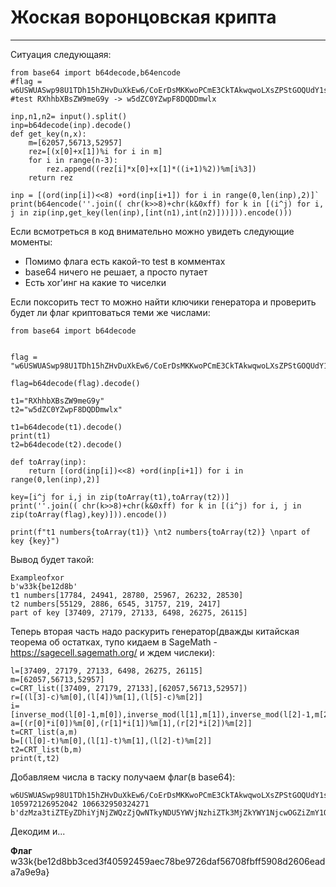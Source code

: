 # Жоская воронцовская крипта

---

Ситуация следующаяя:

```
from base64 import b64decode,b64encode
#flag = w6USWUASwp98U1TDh15hZHvDuXkEw6/CoErDsMKKwoPCmE3CkTAkwqwoLXsZPStGOQUdY1sZAcO+w7BOXcO+GMKxwqxLOEjDgmEcw4F+wqXCicOtJ8OWw47Cl1jDusOuVg==
#test RXhhbXBsZW9meG9y -> w5dZC0YZwpF8DQDDmwlx

inp,n1,n2= input().split()
inp=b64decode(inp).decode()
def get_key(n,x):
    m=[62057,56713,52957]
    rez=[(x[0]+x[1])%i for i in m]
    for i in range(n-3):
        rez.append((rez[i]*x[0]+x[1]*((i+1)%2))%m[i%3])
    return rez

inp = [(ord(inp[i])<<8) +ord(inp[i+1]) for i in range(0,len(inp),2)]`                
print(b64encode(''.join(( chr(k>>8)+chr(k&0xff) for k in [(i^j) for i, j in zip(inp,get_key(len(inp),[int(n1),int(n2)]))])).encode()))
```
Если всмотреться в код внимательно можно увидеть следующие моменты:
- Помимо флага есть какой-то test в комментах
- base64 ничего не решает, а просто путает
- Есть xor'инг на какие то чиселки

Если поксорить тест то можно найти ключики генератора и проверить будет ли флаг криптоваться теми же числами:

```
from base64 import b64decode


flag = "w6USWUASwp98U1TDh15hZHvDuXkEw6/CoErDsMKKwoPCmE3CkTAkwqwoLXsZPStGOQUdY1sZAcO+w7BOXcO+GMKxwqxLOEjDgmEcw4F+wqXCicOtJ8OWw47Cl1jDusOuVg=="

flag=b64decode(flag).decode()

t1="RXhhbXBsZW9meG9y"
t2="w5dZC0YZwpF8DQDDmwlx"

t1=b64decode(t1).decode()
print(t1)
t2=b64decode(t2).decode()

def toArray(inp):
    return [(ord(inp[i])<<8) +ord(inp[i+1]) for i in range(0,len(inp),2)]

key=[i^j for i,j in zip(toArray(t1),toArray(t2))]
print(''.join(( chr(k>>8)+chr(k&0xff) for k in [(i^j) for i, j in zip(toArray(flag),key)])).encode())

print(f"t1 numbers{toArray(t1)} \nt2 numbers{toArray(t2)} \npart of key {key}")
```

Вывод будет такой:

```
Exampleofxor
b'w33k{be12d8b'
t1 numbers[17784, 24941, 28780, 25967, 26232, 28530] 
t2 numbers[55129, 2886, 6545, 31757, 219, 2417] 
part of key [37409, 27179, 27133, 6498, 26275, 26115]
```

Теперь вторая часть надо раскурить генератор(дважды китайская теорема об остатках, тупо кидаем в SageMath - https://sagecell.sagemath.org/ и ждем числеки):

```
l=[37409, 27179, 27133, 6498, 26275, 26115]
m=[62057,56713,52957]
c=CRT_list([37409, 27179, 27133],[62057,56713,52957])
r=[(l[3]-c)%m[0],(l[4])%m[1],(l[5]-c)%m[2]]
i=[inverse_mod(l[0]-1,m[0]),inverse_mod(l[1],m[1]),inverse_mod(l[2]-1,m[2])]
a=[(r[0]*i[0])%m[0],(r[1]*i[1])%m[1],(r[2]*i[2])%m[2]]
t=CRT_list(a,m)
b=[(l[0]-t)%m[0],(l[1]-t)%m[1],(l[2]-t)%m[2]]
t2=CRT_list(b,m)
print(t,t2)
```

Добавляем числа в таску получаем флаг(в base64):

```
w6USWUASwp98U1TDh15hZHvDuXkEw6/CoErDsMKKwoPCmE3CkTAkwqwoLXsZPStGOQUdY1sZAcO+w7BOXcO+GMKxwqxLOEjDgmEcw4F+wqXCicOtJ8OWw47Cl1jDusOuVg== 105972126952042 106632950324271
b'dzMza3tiZTEyZDhiYjNjZWQzZjQwNTkyNDU5YWVjNzhiZTk3MjZkYWY1NjcwOGZiZmY1OTA4ZDI2MDZlYWRhN2E5ZTlhfQ=='
```

Декодим и...

**Флаг** w33k{be12d8bb3ced3f40592459aec78be9726daf56708fbff5908d2606eada7a9e9a}

